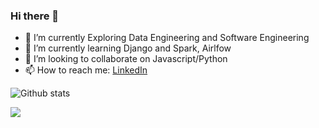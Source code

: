 ### Hi there  👋


- 🔭 I’m currently Exploring Data Engineering and Software Engineering
- 🌱 I’m currently learning Django and Spark, Airlfow
- 👯 I’m looking to collaborate on Javascript/Python
- 📫 How to reach me: [LinkedIn](https://www.linkedin.com/in/JivinVarghese/)

![Github stats](https://github-readme-stats.vercel.app/api?username=JivinVarghese&show_icons=true&hide_border=false)

<img align="left" src="https://github-readme-stats.vercel.app/api/top-langs/?username=JivinVarghese&layout=compact" />
